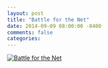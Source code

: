 ```yaml
---
layout: post
title: "Battle for the Net"
date: 2014-09-09 08:00:00 -0400
comments: false
categories: 
---
```


<div class="container">
	<div class="row">
		<div class="col-lg-8 centered">
			<a href="https://www.battleforthenet.com/">
				<img src="https://www.battleforthenet.com/images/share_images/battle3.png" alt="Battle for the Net" />
			</a>
		</div>
	</div>
</div>
